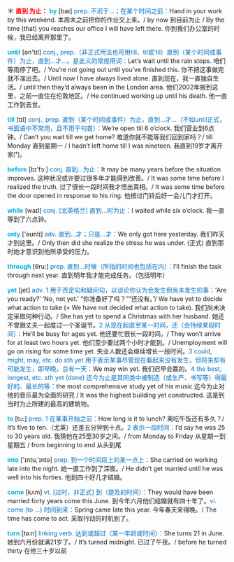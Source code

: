 ☀ <font color="red">**直到 为止：**</font>
<font color="sky blue">**by**</font> [baɪ] 
<font color="#0070c0">prep. 不迟于…；在某个时间之前：</font>Hand in your work by this weekend. 本周末之前把你的作业交上来。/ by now 到目前为止 / By the time (that) you reaches our office I will have left there. 你到我们办公室的时候，我已经离开那里了。

<font color="sky blue">**until**</font> [ən'tɪl] 
<font color="#0070c0">conj., prep.（非正式用法也可用till、til或’til）直到（某个时间或事件）为止，直到…才…。是此义的常规用词：</font>Let’s wait until the rain stops. 咱们等雨停了吧。/ You’re not going out until you’ve finished this. 你不把这事做完就不准出去。/ Until now I have always lived alone. 直到现在，我一直独自生活。/ until then they’d always been in the London area. 他们2002年搬到这里，之前一直住在伦敦地区。/ He continued working up until his death. 他一直工作到去世。

<font color="sky blue">**till**</font> [tɪl] 
<font color="#0070c0">conj., prep. 直到（某个时间或事件）为止，直到…才…（不如until正式，书面语中不常用，且不用于句首）：</font>We’re open till 6 o’clock. 我们营业到6点钟。/ Can’t you wait till we get home? 难道你就不能等我们回到家吗？/ till Monday 直到星期一 / I hadn’t left home till I was nineteen. 我直到19岁才离开家门。

<font color="sky blue">**before**</font> [bɪ'fɔ:] 
<font color="#0070c0">conj. 直到…为止：</font>It may be many years before the situation improves. 这种状况或许要过很多年才能得到改善。/ It was some time before I realized the truth. 过了很长一段时间我才悟出真相。/ It was some time before the door opened in response to his ring. 他按过门铃后好一会儿门才打开。

<font color="sky blue">**while**</font> [waɪl] 
<font color="#0070c0">conj. [北英格兰] 直到…时为止：</font>I waited while six o’clock. 我一直等到了六点钟。

<font color="sky blue">**only**</font> ['əʊnlɪ] 
<font color="#0070c0">adv. 直到…才；只是…才：</font>We only got here yesterday. 我们昨天才到这里。/ Only then did she realize the stress he was under. (正式) 直到那时她才意识到他所承受的压力。

<font color="sky blue">**through**</font> [θru:] 
<font color="#0070c0">prep. 直到…时候（所指的时间也包括在内）：</font>I’ll finish the task through next year. 直到明年我才能完成任务。（包括明年）

<font color="sky blue">**yet**</font> [jet] 
<font color="#0070c0">adv. 1 用于否定句和疑问句，以谈论你认为会发生但尚未发生的事：</font>‘Are you ready?’ ‘No, not yet.’ “你准备好了吗？”“还没有。”/ We have yet to decide what action to take (= We have not decided what action to take). 我们尚未决定采取何种行动。/ She has yet to spend a Christmas with her husband. 她还不曾跟丈夫一起度过一个圣诞节。<font color="#0070c0">2 从现在起直至某一时间，还（会持续某段时间）：</font>He’ll be busy for ages yet. 他还要忙很长一段时间。/ They won’t arrive for at least two hours yet. 他们至少要过两个小时才能到。/ Unemployment will go on rising for some time yet. 失业人数还会继续增长一段时间。<font color="#0070c0">3 could, might, may, etc. do sth yet 用于表示某事尽管现在看起来没有发生，但将来却有可能发生，即早晚，总有一天：</font>We may win yet. 我们迟早会赢的。<font color="#0070c0">4 the best, longest, etc. sth yet (done) 迄今为止是其同类中被制造（或生产、书写等）得最好的、最长的等：</font>the most comprehensive study yet of his music 迄今为止对他的音乐最为全面的研究 / It was the highest building yet constructed. 这是到当时为止所建的最高的建筑物。 

<font color="sky blue">**to**</font> [tu:] 
<font color="#0070c0">prep. 1 在某事开始之前：</font>How long is it to lunch? 离吃午饭还有多久？/ It’s five to ten.（尤英）还差五分钟到十点。<font color="#0070c0">2 表示一段时间：</font>I’d say he was 25 to 30 years old. 我猜他在25至30岁之间。/ from Monday to Friday 从星期一到星期五 / from beginning to end 从头到尾

<font color="sky blue">**into**</font> ['ɪntu,'ɪntə] 
<font color="#0070c0">prep. 到一个时间段上的某一点上：</font>She carried on working late into the night. 她一直工作到了深夜。/ He didn’t get married until he was well into his forties. 他到四十好几才结婚。

<font color="sky blue">**come**</font> [kʌm] 
<font color="#0070c0">vt. [过时，非正式] 到（提及的时间）：</font>They would have been married forty years come this June. 到今年六月他们结婚就有四十年了。<font color="#0070c0">vi. come (to ...) 时间到来：</font>Spring came late this year. 今年春天来得晚。/ The time has come to act. 采取行动的时机到了。

<font color="sky blue">**turn**</font> [tə:n] 
<font color="#0070c0">linking verb. 达到或超过（某一年龄或时间）：</font>She turns 21 in June. 她到六月份就满21岁了。/ It’s turned midnight. 已过了午夜。/ before he turned thirty 在他三十岁以前
